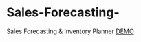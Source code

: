 # Sales-Forecasting-
Sales Forecasting &amp; Inventory Planner
[DEMO]("https://mouneshpawar09.streamlit.app/")
